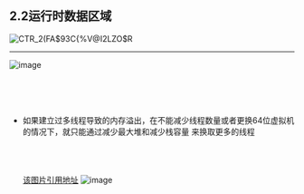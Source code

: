 
## 2.2运行时数据区域
![CTR_2(FA$93C{%V@I2LZO$R](https://user-images.githubusercontent.com/106834223/203720579-be46517f-4070-4c8c-92e0-1f9dad7265e0.png)

-----
 
![image](https://user-images.githubusercontent.com/106834223/200109613-0b6bd14b-0e2a-42a6-ab43-dcfdf7e018f4.png)

</br></br></br>
* 如果建立过多线程导致的内存溢出，在不能减少线程数量或者更换64位虚拟机的情况下，就只能通过减少最大堆和减少栈容量
  来换取更多的线程
  
  </br></br></br>
  [该图片引用地址](https://blog.csdn.net/xiaokanfuchen86/article/details/117624139?ops_request_misc=&request_id=&biz_id=102&utm_term=jvm%E4%B8%AD%E5%85%83%E7%A9%BA%E9%97%B4%E4%BB%80%E4%B9%88%E6%84%8F%E6%80%9D&utm_medium=distribute.pc_search_result.none-task-blog-2~all~sobaiduweb~default-1-117624139.142^v63^control,201^v3^control_2,213^v1^control&spm=1018.2226.3001.4187)
  ![image](https://user-images.githubusercontent.com/106834223/200118048-19652cc0-3f51-433b-a55c-fc6c1a4f612e.png)

